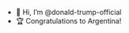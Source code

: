 - 👋 Hi, I’m @donald-trump-official
- 🏆 Congratulations to Argentina!

<!---
donald-trump-official/donald-trump-official is a ✨ special ✨ repository because its `README.md` (this file) appears on your GitHub profile.
You can click the Preview link to take a look at your changes.
--->
